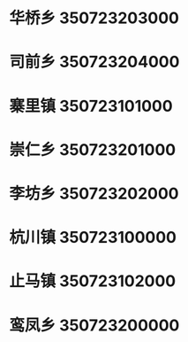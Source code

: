 # 华桥乡 350723203000
# 司前乡 350723204000
# 寨里镇 350723101000
# 崇仁乡 350723201000
# 李坊乡 350723202000
# 杭川镇 350723100000
# 止马镇 350723102000
# 鸾凤乡 350723200000
